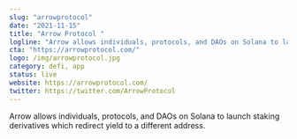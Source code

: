```yaml
---
slug: "arrowprotocol"
date: "2021-11-15"
title: "Arrow Protocol "
logline: "Arrow allows individuals, protocols, and DAOs on Solana to launch staking derivatives which redirect yield to a different address."
cta: "https://arrowprotocol.com/"
logo: /img/arrowprotocol.jpg
category: defi, app
status: live
website: https://arrowprotocol.com/
twitter: https://twitter.com/ArrowProtocol
---
```


Arrow allows individuals, protocols, and DAOs on Solana to launch staking derivatives which redirect yield to a different address.
